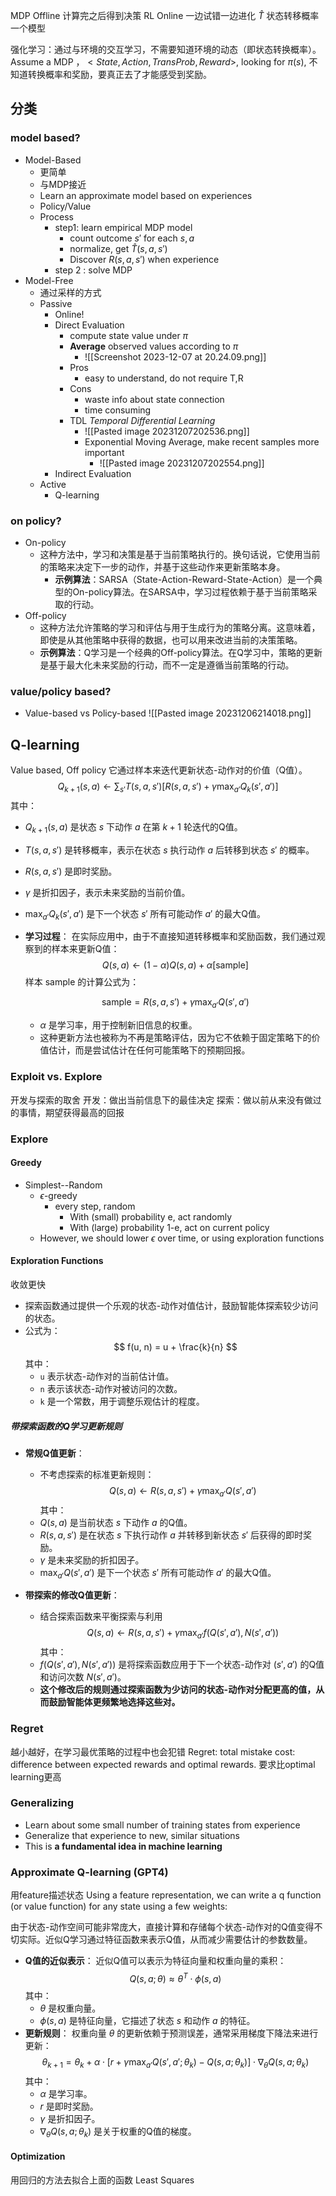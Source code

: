 MDP Offline 计算完之后得到决策
RL Online 一边试错一边进化
$\hat{T}$ 状态转移概率 一个模型

强化学习：通过与环境的交互学习，不需要知道环境的动态（即状态转换概率）。Assume a MDP ，$<State, Action, TransProb, Reward>$, looking for $\pi(s)$, 不知道转换概率和奖励，要真正去了才能感受到奖励。

## 分类
### model based?
- Model-Based 
	- 更简单
	- 与MDP接近
	- Learn an approximate model based on experiences
	- Policy/Value
	- Process
		- step1: learn empirical MDP model
			- count outcome $s'$ for each $s,a$
			- normalize, get $\hat T (s,a,s')$
			- Discover $R(s,a,s')$ when experience
		- step 2 : solve MDP
- Model-Free
	- 通过采样的方式
	- Passive
		- Online!
		- Direct Evaluation
			- compute state value under $\pi$
			- **Average** observed values according to $\pi$
				- ![[Screenshot 2023-12-07 at 20.24.09.png]]
			- Pros
				- easy to understand, do not require T,R
			- Cons
				- waste info about state connection
				- time consuming
			- TDL *Temporal Differential Learning*
				- ![[Pasted image 20231207202536.png]]
				- Exponential Moving Average, make recent samples more important
					- ![[Pasted image 20231207202554.png]]
		- Indirect Evaluation
	- Active
		- Q-learning
### on policy?
- On-policy
	- 这种方法中，学习和决策是基于当前策略执行的。换句话说，它使用当前的策略来决定下一步的动作，并基于这些动作来更新策略本身。
	    - **示例算法**：SARSA（State-Action-Reward-State-Action）是一个典型的On-policy算法。在SARSA中，学习过程依赖于基于当前策略采取的行动。
- Off-policy
	- 这种方法允许策略的学习和评估与用于生成行为的策略分离。这意味着，即使是从其他策略中获得的数据，也可以用来改进当前的决策策略。
	- **示例算法**：Q学习是一个经典的Off-policy算法。在Q学习中，策略的更新是基于最大化未来奖励的行动，而不一定是遵循当前策略的行动。

### value/policy based?
- Value-based vs Policy-based
![[Pasted image 20231206214018.png]]


## Q-learning
 Value based, Off policy
它通过样本来迭代更新状态-动作对的价值（Q值）。
  $$
  Q_{k+1}(s, a) \leftarrow \sum_{s'} T(s, a, s') \left[ R(s, a, s') + \gamma \max_{a'} Q_k(s', a') \right]
  $$
其中：
- $Q_{k+1}(s, a)$ 是状态 $s$ 下动作 $a$ 在第 $k+1$ 轮迭代的Q值。
- $T(s, a, s')$ 是转移概率，表示在状态 $s$ 执行动作 $a$ 后转移到状态 $s'$ 的概率。
- $R(s, a, s')$ 是即时奖励。
- $\gamma$ 是折扣因子，表示未来奖励的当前价值。
- $\max_{a'} Q_k(s', a')$ 是下一个状态 $s'$ 所有可能动作 $a'$ 的最大Q值。

- **学习过程**：
  在实际应用中，由于不直接知道转移概率和奖励函数，我们通过观察到的样本来更新Q值：
  $$
  Q(s, a) \leftarrow (1 - \alpha) Q(s, a) + \alpha \left[ \text{sample} \right]
  $$
  样本 $\text{sample}$ 的计算公式为：

  $$
  \text{sample} = R(s, a, s') + \gamma \max_{a'} Q(s', a')
  $$

  - $\alpha$ 是学习率，用于控制新旧信息的权重。
  - 这种更新方法也被称为不再是策略评估，因为它不依赖于固定策略下的价值估计，而是尝试估计在任何可能策略下的预期回报。


### Exploit vs. Explore
开发与探索的取舍
开发：做出当前信息下的最佳决定
探索：做以前从来没有做过的事情，期望获得最高的回报

### Explore

#### Greedy
- Simplest--Random
	- $\epsilon$-greedy
		- every step, random
			- With (small) probability e, act randomly
			- With (large) probability 1-e, act on current policy
	- However, we should lower $\epsilon$ over time, or using exploration functions

#### Exploration Functions
收敛更快

- 探索函数通过提供一个乐观的状态-动作对值估计，鼓励智能体探索较少访问的状态。
- 公式为：
  $$
  f(u, n) = u + \frac{k}{n}
  $$
  其中：
  - `u` 表示状态-动作对的当前估计值。
  - `n` 表示该状态-动作对被访问的次数。
  - `k` 是一个常数，用于调整乐观估计的程度。

##### 带探索函数的Q学习更新规则
- **常规Q值更新**：
  - 不考虑探索的标准更新规则：
    $$Q(s, a) \leftarrow R(s, a, s') + \gamma \max_{a'} Q(s', a')$$
  其中：
  - $Q(s, a)$ 是当前状态 $s$ 下动作 $a$ 的Q值。
  - $R(s, a, s')$ 是在状态 $s$ 下执行动作 $a$ 并转移到新状态 $s'$ 后获得的即时奖励。
  - $\gamma$ 是未来奖励的折扣因子。
  - $\max_{a'} Q(s', a')$ 是下一个状态 $s'$ 所有可能动作 $a'$ 的最大Q值。

- **带探索的修改Q值更新**：
  - 结合探索函数来平衡探索与利用
    $$
    Q(s, a) \leftarrow R(s, a, s') + \gamma \max_{a'} f(Q(s', a'), N(s', a'))
    $$
  其中：
  - $f(Q(s', a'), N(s', a'))$ 是将探索函数应用于下一个状态-动作对 $(s', a')$ 的Q值和访问次数 $N(s', a')$。
  - **这个修改后的规则通过探索函数为少访问的状态-动作对分配更高的值，从而鼓励智能体更频繁地选择这些对。**

### Regret
越小越好，在学习最优策略的过程中也会犯错
Regret: total mistake cost: difference between expected rewards and optimal rewards.
要求比optimal learning更高

### Generalizing
- Learn about some small number of training states from experience
- Generalize that experience to new, similar situations
- This is **a fundamental idea in machine learning**

### Approximate Q-learning (GPT4)
用feature描述状态
Using a feature representation, we can write a q function (or value function) for any state using a few weights:  

由于状态-动作空间可能非常庞大，直接计算和存储每个状态-动作对的Q值变得不切实际。近似Q学习通过特征函数来表示Q值，从而减少需要估计的参数数量。
- **Q值的近似表示**：
  近似Q值可以表示为特征向量和权重向量的乘积：
  $$
  Q(s, a; \theta) \approx \theta^T \cdot \phi(s, a)
  $$
  其中：
  - $\theta$ 是权重向量。
  - $\phi(s, a)$ 是特征向量，它描述了状态 $s$ 和动作 $a$ 的特征。
- **更新规则**：
  权重向量 $\theta$ 的更新依赖于预测误差，通常采用梯度下降法来进行更新：
  $$
  \theta_{k+1} = \theta_k + \alpha \cdot \left[ r + \gamma \max_{a'} Q(s', a'; \theta_k) - Q(s, a; \theta_k) \right] \cdot \nabla_{\theta} Q(s, a; \theta_k)
  $$
  其中：
  - $\alpha$ 是学习率。
  - $r$ 是即时奖励。
  - $\gamma$ 是折扣因子。
  - $\nabla_{\theta} Q(s, a; \theta_k)$ 是关于权重的Q值的梯度。
#### Optimization
用回归的方法去拟合上面的函数
Least Squares